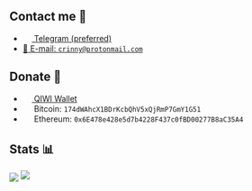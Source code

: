 
## Contact me 💭
- <a href="https://t.me/crinny"><img src="https://upload.wikimedia.org/wikipedia/commons/thumb/8/82/Telegram_logo.svg/768px-Telegram_logo.svg.png" width=16 height=16 align="center" /> Telegram (preferred)</a>
- <a href="mailto:crinny@protonmail.com">📩 E-mail: `crinny@protonmail.com`</a>

## Donate 💸
- <a href="https://qiwi.com/n/CRINNY"><img src="https://static.qiwi.com/img/providers/300x300/qiwi.png" width=16 height=16 align="center" /> QIWI Wallet</a>
- <img src="https://upload.wikimedia.org/wikipedia/commons/thumb/4/46/Bitcoin.svg/600px-Bitcoin.svg.png" width=16 height=16 align="center" /> Bitcoin: `174dWAhcX1BDrKcbQhV5xQjRmP7GmY1G51`
- <img src="https://cdn.iconscout.com/icon/free/png-256/ethereum-3-569581.png" width=16 height=16 align="center" /> Ethereum: `0x6E478e428e5d7b4228F437c0fBD00277B8aC35A4`

## Stats 📊
<img src="https://gpvc.arturio.dev/crinny" align="center" />
<img src="https://github-readme-stats.vercel.app/api?username=crinny&show_icons=true&count_private=true">
